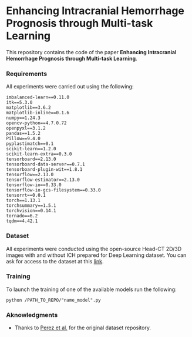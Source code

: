 # Enhancing Intracranial Hemorrhage Prognosis through Multi-task Learning

This repository contains the code of the paper **Enhancing Intracranial Hemorrhage Prognosis through Multi-task Learning**.

### Requirements

All experiments were carried out using the following:

```
imbalanced-learn==0.11.0
itk==5.3.0
matplotlib==3.6.2
matplotlib-inline==0.1.6
numpy==1.24.3
opencv-python==4.7.0.72
openpyxl==3.1.2
pandas==1.5.2
Pillow==9.4.0
pyplastimatch==0.1
scikit-learn==1.2.0
scikit-learn-extra==0.3.0
tensorboard==2.13.0
tensorboard-data-server==0.7.1
tensorboard-plugin-wit==1.8.1
tensorflow==2.13.0
tensorflow-estimator==2.13.0
tensorflow-io==0.33.0
tensorflow-io-gcs-filesystem==0.33.0
tensorrt==0.0.1
torch==1.13.1
torchsummary==1.5.1
torchvision==0.14.1
tornado==6.2
tqdm==4.42.1
```
### Dataset

All experiments were conducted using the open-source Head-CT 2D/3D images with and without
ICH prepared for Deep Learning dataset. You can ask for access to the dataset at this [link](https://digital.csic.es/handle/10261/275792).

### Training

To launch the training of one of the available models run the following:

```
python /PATH_TO_REPO/"name_model".py 
```

### Aknowledgments

* Thanks to [Perez et al.](https://digital.csic.es/handle/10261/275792) for the original dataset repository. 
